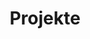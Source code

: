 ---
path: /projekte
templateKey: projekte-page
title: Projekte
card:
  - title: Wir sind vor Ort.
    image: /img/Karte_Deutschland.png
    alt: Projekte-Karte-Deutschland
    content: "Die Aktion Cloud für das Neuland verfügt mittlerweile über zwei Standorte, an denen die Hilfsaktionen geplant, koordiniert und die Digitalisierung Neulands vorangetrieben wird."
  - title: Wir digitalisieren selbst.
    image: /img/wir_digitalisieren_selbst.jpg
    alt: Projekte-Digitalisierung
    content: "Andere reden, wir machen: Unsere mobilen Hilfsteams beraten Neuland nicht nur hinsichtlich Open Source, Block Chain und Co., sondern setzen das Ganze auch so um, dass es funktioniert."
  - title: Wir sind viele.
    image: /img/wir_sind_viele.jpg
    alt: Projekte-Viele
    content: Unser Team umfasst mittlerweile mehr als 20 internationale Köpfe, die nicht nur digitale Vollblutexperten, sondern auch mit Herz und Seele dabei sind. Denn nur mit der richtigen Einstellung schaffen wir es gemeinsam, Neuland zu einem besseren Ort zu machen.
seoKeywords:
  - conventic
  - Karriere
pageTitle: Karriere
pageDescription: Dies ist die Karriereseite von conventic. Hier sind unsere
  offenen Stellen ausgeschrieben.
---
